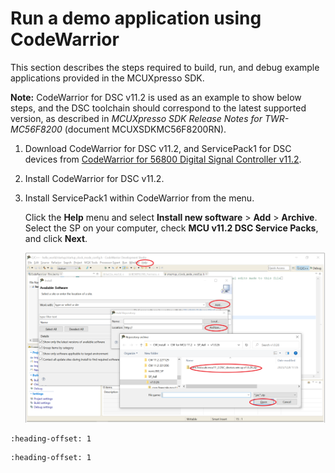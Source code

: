 # Run a demo application using CodeWarrior

This section describes the steps required to build, run, and debug example applications provided in the MCUXpresso SDK.

**Note:** CodeWarrior for DSC v11.2 is used as an example to show below steps, and the DSC toolchain should correspond to the latest supported version, as described in *MCUXpresso SDK Release Notes for TWR-MC56F8200* \(document MCUXSDKMC56F8200RN\).

1.  Download CodeWarrior for DSC v11.2, and ServicePack1 for DSC devices from [CodeWarrior for 56800 Digital Signal Controller v11.2](https://www.nxp.com/design/design-center/software/development-software/codewarrior-development-tools/codewarrior-legacy/codewarrior-for-56800-digital-signal-controller-v11-2:CW-DSC).
2.  Install CodeWarrior for DSC v11.2.
3.  Install ServicePack1 within CodeWarrior from the menu.

    Click the **Help** menu and select **Install new software** \> **Add** \> **Archive**. Select the SP on your computer, check **MCU v11.2 DSC Service Packs**, and click **Next**.

    ![](../images/run_a_demo_application_using_codewarrior.png "Update settings")



```{include} ../topics/build_an_example_application.md
:heading-offset: 1
```

```{include} ../topics/run_an_example_application.md
:heading-offset: 1
```

